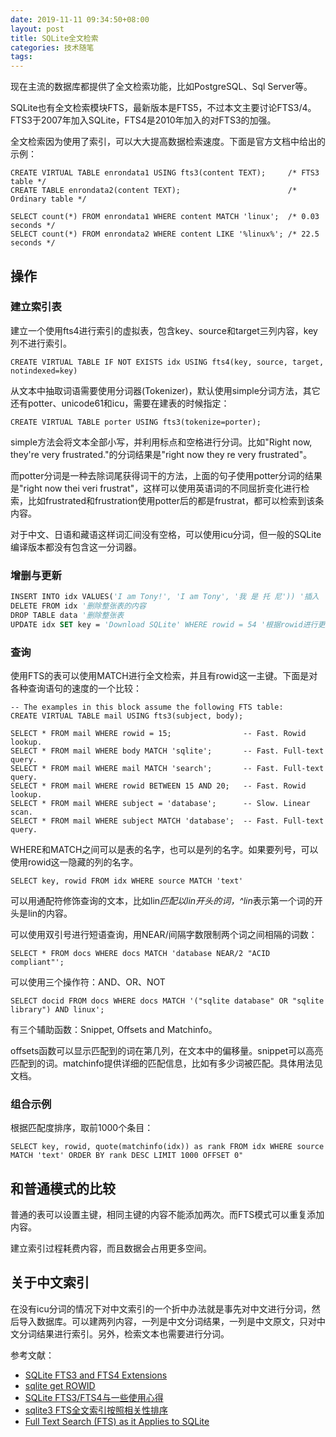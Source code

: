 ```yaml
---
date: 2019-11-11 09:34:50+08:00
layout: post
title: SQLite全文检索
categories: 技术随笔
tags: 
---
```


现在主流的数据库都提供了全文检索功能，比如PostgreSQL、Sql Server等。

SQLite也有全文检索模块FTS，最新版本是FTS5，不过本文主要讨论FTS3/4。FTS3于2007年加入SQLite，FTS4是2010年加入的对FTS3的加强。

全文检索因为使用了索引，可以大大提高数据检索速度。下面是官方文档中给出的示例：

```
CREATE VIRTUAL TABLE enrondata1 USING fts3(content TEXT);     /* FTS3 table */
CREATE TABLE enrondata2(content TEXT);                        /* Ordinary table */
```

```
SELECT count(*) FROM enrondata1 WHERE content MATCH 'linux';  /* 0.03 seconds */
SELECT count(*) FROM enrondata2 WHERE content LIKE '%linux%'; /* 22.5 seconds */
```

## 操作

### 建立索引表

建立一个使用fts4进行索引的虚拟表，包含key、source和target三列内容，key列不进行索引。

```
CREATE VIRTUAL TABLE IF NOT EXISTS idx USING fts4(key, source, target, notindexed=key)
```

从文本中抽取词语需要使用分词器(Tokenizer)，默认使用simple分词方法，其它还有potter、unicode61和icu，需要在建表的时候指定：

```
CREATE VIRTUAL TABLE porter USING fts3(tokenize=porter);
```

simple方法会将文本全部小写，并利用标点和空格进行分词。比如"Right now, they're very frustrated."的分词结果是"right now they re very frustrated"。

而potter分词是一种去除词尾获得词干的方法，上面的句子使用potter分词的结果是"right now thei veri frustrat"，这样可以使用英语词的不同屈折变化进行检索，比如frustrated和frustration使用potter后的都是frustrat，都可以检索到该条内容。

对于中文、日语和藏语这样词汇间没有空格，可以使用icu分词，但一般的SQLite编译版本都没有包含这一分词器。

### 增删与更新

```vb
INSERT INTO idx VALUES('I am Tony!', 'I am Tony', '我 是 托 尼')) '插入
DELETE FROM idx '删除整张表的内容
DROP TABLE data '删除整张表
UPDATE idx SET key = 'Download SQLite' WHERE rowid = 54 '根据rowid进行更新
```

### 查询

使用FTS的表可以使用MATCH进行全文检索，并且有rowid这一主键。下面是对各种查询语句的速度的一个比较：

```
-- The examples in this block assume the following FTS table:
CREATE VIRTUAL TABLE mail USING fts3(subject, body);

SELECT * FROM mail WHERE rowid = 15;                -- Fast. Rowid lookup.
SELECT * FROM mail WHERE body MATCH 'sqlite';       -- Fast. Full-text query.
SELECT * FROM mail WHERE mail MATCH 'search';       -- Fast. Full-text query.
SELECT * FROM mail WHERE rowid BETWEEN 15 AND 20;   -- Fast. Rowid lookup.
SELECT * FROM mail WHERE subject = 'database';      -- Slow. Linear scan.
SELECT * FROM mail WHERE subject MATCH 'database';  -- Fast. Full-text query.
```

WHERE和MATCH之间可以是表的名字，也可以是列的名字。如果要列号，可以使用rowid这一隐藏的列的名字。

```
SELECT key, rowid FROM idx WHERE source MATCH 'text'
```

可以用通配符修饰查询的文本，比如lin*匹配以lin开头的词，^lin*表示第一个词的开头是lin的内容。

可以使用双引号进行短语查询，用NEAR/间隔字数限制两个词之间相隔的词数：

```
SELECT * FROM docs WHERE docs MATCH 'database NEAR/2 "ACID compliant"';
```

可以使用三个操作符：AND、OR、NOT

```
SELECT docid FROM docs WHERE docs MATCH '("sqlite database" OR "sqlite library") AND linux';
```

有三个辅助函数：Snippet, Offsets and Matchinfo。

offsets函数可以显示匹配到的词在第几列，在文本中的偏移量。snippet可以高亮匹配到的词。matchinfo提供详细的匹配信息，比如有多少词被匹配。具体用法见文档。

### 组合示例

根据匹配度排序，取前1000个条目：

```
SELECT key, rowid, quote(matchinfo(idx)) as rank FROM idx WHERE source MATCH 'text' ORDER BY rank DESC LIMIT 1000 OFFSET 0"
```

## 和普通模式的比较

普通的表可以设置主键，相同主键的内容不能添加两次。而FTS模式可以重复添加内容。

建立索引过程耗费内容，而且数据会占用更多空间。

## 关于中文索引

在没有icu分词的情况下对中文索引的一个折中办法就是事先对中文进行分词，然后导入数据库。可以建两列内容，一列是中文分词结果，一列是中文原文，只对中文分词结果进行索引。另外，检索文本也需要进行分词。


参考文献：

* [SQLite FTS3 and FTS4 Extensions](https://sqlite.org/fts3.html)
* [sqlite get ROWID](https://stackoverflow.com/questions/15570096/sqlite-get-rowid/15570794)
* [SQLite FTS3/FTS4与一些使用心得 ](https://www.cnblogs.com/zyfd/p/9803303.html)
* [sqlite3 FTS全文索引按照相关性排序](https://www.cnblogs.com/alpiny/p/11291703.html)
* [Full Text Search (FTS) as it Applies to SQLite](https://www.b4x.com/android/forum/threads/full-text-search-fts-as-it-applies-to-sqlite.73578/#content)





